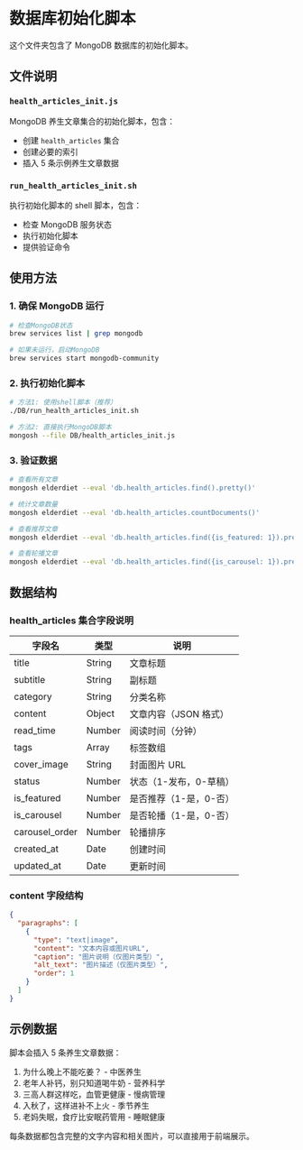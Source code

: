 # 数据库初始化脚本

这个文件夹包含了 MongoDB 数据库的初始化脚本。

## 文件说明

### `health_articles_init.js`

MongoDB 养生文章集合的初始化脚本，包含：

- 创建 `health_articles` 集合
- 创建必要的索引
- 插入 5 条示例养生文章数据

### `run_health_articles_init.sh`

执行初始化脚本的 shell 脚本，包含：

- 检查 MongoDB 服务状态
- 执行初始化脚本
- 提供验证命令

## 使用方法

### 1. 确保 MongoDB 运行

```bash
# 检查MongoDB状态
brew services list | grep mongodb

# 如果未运行，启动MongoDB
brew services start mongodb-community
```

### 2. 执行初始化脚本

```bash
# 方法1: 使用shell脚本（推荐）
./DB/run_health_articles_init.sh

# 方法2: 直接执行MongoDB脚本
mongosh --file DB/health_articles_init.js
```

### 3. 验证数据

```bash
# 查看所有文章
mongosh elderdiet --eval 'db.health_articles.find().pretty()'

# 统计文章数量
mongosh elderdiet --eval 'db.health_articles.countDocuments()'

# 查看推荐文章
mongosh elderdiet --eval 'db.health_articles.find({is_featured: 1}).pretty()'

# 查看轮播文章
mongosh elderdiet --eval 'db.health_articles.find({is_carousel: 1}).pretty()'
```

## 数据结构

### health_articles 集合字段说明

| 字段名         | 类型   | 说明                   |
| -------------- | ------ | ---------------------- |
| title          | String | 文章标题               |
| subtitle       | String | 副标题                 |
| category       | String | 分类名称               |
| content        | Object | 文章内容（JSON 格式）  |
| read_time      | Number | 阅读时间（分钟）       |
| tags           | Array  | 标签数组               |
| cover_image    | String | 封面图片 URL           |
| status         | Number | 状态（1-发布，0-草稿） |
| is_featured    | Number | 是否推荐（1-是，0-否） |
| is_carousel    | Number | 是否轮播（1-是，0-否） |
| carousel_order | Number | 轮播排序               |
| created_at     | Date   | 创建时间               |
| updated_at     | Date   | 更新时间               |

### content 字段结构

```json
{
  "paragraphs": [
    {
      "type": "text|image",
      "content": "文本内容或图片URL",
      "caption": "图片说明（仅图片类型）",
      "alt_text": "图片描述（仅图片类型）",
      "order": 1
    }
  ]
}
```

## 示例数据

脚本会插入 5 条养生文章数据：

1. 为什么晚上不能吃姜？ - 中医养生
2. 老年人补钙，别只知道喝牛奶 - 营养科学
3. 三高人群这样吃，血管更健康 - 慢病管理
4. 入秋了，这样进补不上火 - 季节养生
5. 老妈失眠，食疗比安眠药管用 - 睡眠健康

每条数据都包含完整的文字内容和相关图片，可以直接用于前端展示。
